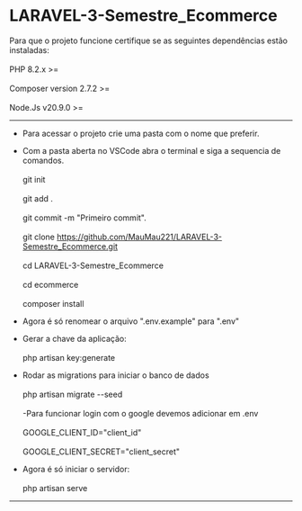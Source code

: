 # LARAVEL-3-Semestre_Ecommerce
Para que o projeto funcione certifique se as seguintes dependências estão instaladas:  <br>  
PHP 8.2.x >=  <br>  
Composer version 2.7.2 >= <br>  
Node.Js v20.9.0 >=  <br>  

-------------------------------------------
- Para acessar o projeto crie uma pasta com o nome que preferir. <br>  
- Com a pasta aberta no VSCode abra o terminal e siga a sequencia de comandos. <br>  
git init <br>  
git add . <br>  
git commit -m "Primeiro commit".  <br>  
git clone https://github.com/MauMau221/LARAVEL-3-Semestre_Ecommerce.git <br>  
cd LARAVEL-3-Semestre_Ecommerce <br>  
cd ecommerce <br>  
composer install <br>  

- Agora é só renomear o arquivo ".env.example" para ".env" <br>  
- Gerar a chave da aplicação: <br>  
php artisan key:generate <br>  
- Rodar as migrations para iniciar o banco de dados <br>  
php artisan migrate --seed <br>  
-Para funcionar login com o google devemos adicionar em .env <br>  
GOOGLE_CLIENT_ID="client_id" <br>  
GOOGLE_CLIENT_SECRET="client_secret" <br>  
- Agora é só iniciar o servidor: <br>  
php artisan serve <br>

---------------------------------------------
